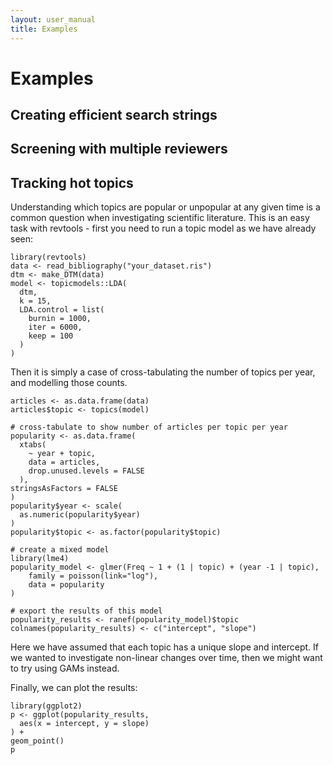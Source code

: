 ```yaml
---
layout: user_manual
title: Examples
---
```

<head>
  <!-- Global site tag (gtag.js) - Google Analytics -->
  <script async src="https://www.googletagmanager.com/gtag/js?id=UA-121833450-2"></script>
  <script>
    window.dataLayer = window.dataLayer || [];
    function gtag(){dataLayer.push(arguments);}
    gtag('js', new Date());

    gtag('config', 'UA-121833450-2');
  </script>
</head>

# Examples

## Creating efficient search strings

## Screening with multiple reviewers

## Tracking hot topics
Understanding which topics are popular or unpopular at any given time is a common question when investigating scientific literature. This is an easy task with revtools - first you need to run a topic model as we have already seen:

```
library(revtools)
data <- read_bibliography("your_dataset.ris")
dtm <- make_DTM(data)
model <- topicmodels::LDA(
  dtm,
  k = 15,
  LDA.control = list(
    burnin = 1000,
    iter = 6000,
    keep = 100
  )
)
```
Then it is simply a case of cross-tabulating the number of topics per year, and modelling those counts.
```
articles <- as.data.frame(data)
articles$topic <- topics(model)

# cross-tabulate to show number of articles per topic per year
popularity <- as.data.frame(
  xtabs(
    ~ year + topic,
    data = articles,
    drop.unused.levels = FALSE
  ),
stringsAsFactors = FALSE
)
popularity$year <- scale(
  as.numeric(popularity$year)
)
popularity$topic <- as.factor(popularity$topic)

# create a mixed model
library(lme4)
popularity_model <- glmer(Freq ~ 1 + (1 | topic) + (year -1 | topic),
	family = poisson(link="log"),
	data = popularity
)

# export the results of this model
popularity_results <- ranef(popularity_model)$topic
colnames(popularity_results) <- c("intercept", "slope")
```

Here we have assumed that each topic has a unique slope and intercept. If we wanted to investigate non-linear changes over time, then we might want to try using GAMs instead.

Finally, we can plot the results:

```
library(ggplot2)
p <- ggplot(popularity_results,
  aes(x = intercept, y = slope)
) +
geom_point()
p
```

